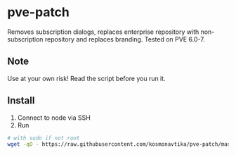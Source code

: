 # pve-patch

Removes subscription dialogs, replaces enterprise repository with non-subscription repository and replaces branding. Tested on PVE 6.0-7.

## Note

Use at your own risk! Read the script before you run it. 

## Install

1. Connect to node via SSH
2. Run

```bash
# with sudo if not root
wget -qO - https://raw.githubusercontent.com/kosmonavtika/pve-patch/master/patch.sh | bash
```

